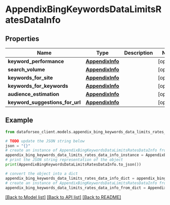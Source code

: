 # AppendixBingKeywordsDataLimitsRatesDataInfo


## Properties

Name | Type | Description | Notes
------------ | ------------- | ------------- | -------------
**keyword_performance** | [**AppendixInfo**](AppendixInfo.md) |  | [optional] 
**search_volume** | [**AppendixInfo**](AppendixInfo.md) |  | [optional] 
**keywords_for_site** | [**AppendixInfo**](AppendixInfo.md) |  | [optional] 
**keywords_for_keywords** | [**AppendixInfo**](AppendixInfo.md) |  | [optional] 
**audience_estimation** | [**AppendixInfo**](AppendixInfo.md) |  | [optional] 
**keyword_suggestions_for_url** | [**AppendixInfo**](AppendixInfo.md) |  | [optional] 

## Example

```python
from dataforseo_client.models.appendix_bing_keywords_data_limits_rates_data_info import AppendixBingKeywordsDataLimitsRatesDataInfo

# TODO update the JSON string below
json = "{}"
# create an instance of AppendixBingKeywordsDataLimitsRatesDataInfo from a JSON string
appendix_bing_keywords_data_limits_rates_data_info_instance = AppendixBingKeywordsDataLimitsRatesDataInfo.from_json(json)
# print the JSON string representation of the object
print(AppendixBingKeywordsDataLimitsRatesDataInfo.to_json())

# convert the object into a dict
appendix_bing_keywords_data_limits_rates_data_info_dict = appendix_bing_keywords_data_limits_rates_data_info_instance.to_dict()
# create an instance of AppendixBingKeywordsDataLimitsRatesDataInfo from a dict
appendix_bing_keywords_data_limits_rates_data_info_from_dict = AppendixBingKeywordsDataLimitsRatesDataInfo.from_dict(appendix_bing_keywords_data_limits_rates_data_info_dict)
```
[[Back to Model list]](../README.md#documentation-for-models) [[Back to API list]](../README.md#documentation-for-api-endpoints) [[Back to README]](../README.md)


